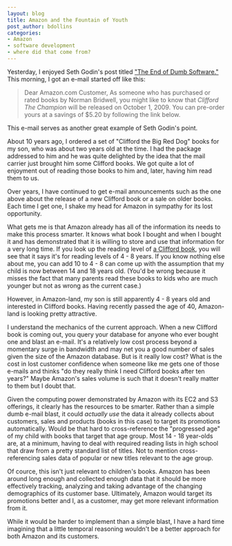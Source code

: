 ```yaml
---
layout: blog
title: Amazon and the Fountain of Youth
post_author: bdollins
categories:
- Amazon
- software development
- where did that come from?
---
```


Yesterday, I enjoyed Seth Godin's post titled <a href="http://sethgodin.typepad.com/seths_blog/2009/09/the-end-of-dumb-software.html">"The End of Dumb Software."</a> This morning, I got an e-mail started off like this:

<blockquote>
Dear Amazon.com Customer,
As someone who has purchased or rated books by Norman Bridwell, you might like to know that <em>Clifford The Champion</em> will be released on October 1, 2009.  You can pre-order yours at a savings of $5.20 by following the link below.
</blockquote><!--more-->

This e-mail serves as another great example of Seth Godin's point.

About 10 years ago, I ordered a set of "Clifford the Big Red Dog" books for my son, who was about two years old at the time. I had the package addressed to him and he was quite delighted by the idea that the mail carrier just brought him some Clifford books. We got quite a lot of enjoyment out of reading those books to him and, later, having him read them to us.

Over years, I have continued to get e-mail announcements such as the one above about the release of a new Clifford book or a sale on older books. Each time I get one, I shake my head for Amazon in sympathy for its lost opportunity.

What gets me is that Amazon already has all of the information its needs to make this process smarter. It knows what book I bought and when I bought it and has demonstrated that it is willing to store and use that information for a very long time. If you look up the reading level of <a href="http://www.amazon.com/gp/product/0590442805/ref=s9_simz_gw_s0_p14_i1?pf_rd_m=ATVPDKIKX0DER&amp;pf_rd_s=center-2&amp;pf_rd_r=1DS0ZZV66M3V927HNKDR&amp;pf_rd_t=101&amp;pf_rd_p=470938631&amp;pf_rd_i=507846">a Clifford book</a>, you will see that it says it's for reading levels of 4 - 8 years. If you know nothing else about me, you can add 10 to 4 - 8 can come up with the assumption that my child is now between 14 and 18 years old. (You'd be wrong because it misses the fact that many parents read these books to kids who are much younger but not as wrong as the current case.) 

However, in Amazon-land, my son is still apparently 4 - 8 years old and interested in Clifford books. Having recently passed the age of 40, Amazon-land is looking pretty attractive.

I understand the mechanics of the current approach. When a new Clifford book is coming out, you query your database for anyone who ever bought one and blast an e-mail. It's a relatively low cost process beyond a momentary surge in bandwidth and may net you a good number of sales given the size of the Amazon database. But is it really low cost? What is the cost in lost customer confidence when someone like me gets one of those e-mails and thinks "do they really think I need Clifford books after ten years?" Maybe Amazon's sales volume is such that it doesn't really matter to them but I doubt that.

Given the computing power demonstrated by Amazon with its EC2 and S3 offerings, it clearly has the resources to be smarter. Rather than a simple dumb e-mail blast, it could <em>actually use</em> the data it already collects about customers, sales and products (books in this case) to target its promotions automatically. Would be that hard to cross-reference the "progressed age" of my child with books that target that age group. Most 14 - 18 year-olds are, at a minimum, having to deal with required reading lists in high school that draw from a pretty standard list of titles. Not to mention cross-referencing sales data of popular or new titles relevant to the age group. 

Of cource, this isn't just relevant to children's books. Amazon has been around long enough and collected enough data that it should be more effectively tracking, analyzing and taking advantage of the changing demographics of its customer base. Ultimately, Amazon would target its promotions better and I, as a customer, may get more relevant information from it.

While it would be harder to implement than a simple blast, I have a hard time imagining that a little temporal reasoning wouldn't be a better approach for both Amazon and its customers.
